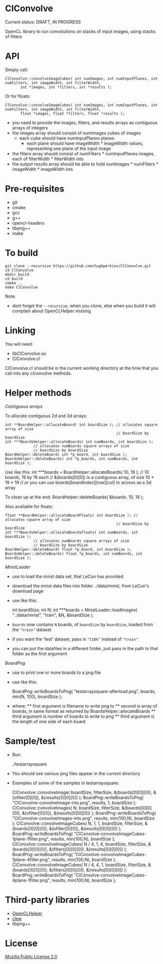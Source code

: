 ClConvolve
==========

Current status: DRAFT, IN PROGRESS

OpenCL library to run convolutions on stacks of input images, using stacks of filters

API
===

Simply call:

    ClConvolve::convolveImageCubes( int numImages, int numInputPlanes, int numFilters, int imageWidth, int filterWidth,
           int *images, int *filters, int *results );

Or for floats:

    ClConvolve::convolveImageCubes( int numImages, int numInputPlanes, int numFilters, int imageWidth, int filterWidth,
           float *images, float *filters, float *results );

- you need to provide the images, filters, and results arrays as contiguous arrays of integers
- the images array should consist of numImages cubes of images
  - each cube should have numInputPlanes planes
    - each plane should have imageWidth * imageWidth values, representing one plane of the input image
- the filters array should consist of numFilters * numInputPlanes images, each of filterWidth * filterWidth ints
- the output results array should be able to hold numImages * numFilters * imageWidth * imageWidth ints

Pre-requisites
==============

- git
- cmake
- gcc
- g++
- opencl-headers
- libpng++
- make 

To build
========

    git clone --recursive https://github.com/hughperkins/ClConvolve.git
    cd ClConvolve
    mkdir build
    cd build
    cmake ..
    make ClConvolve

Note:
* dont forget the `--recursive`, when you clone, else when you build it will complain about OpenCLHelper missing

Linking
=======

You will need:
- libClConvolve.so
- ClConvolve.cl

ClConvolve.cl should be in the current working directory at the time that you call into any clconvolve methods.

Helper methods
==============

*Contiguous arrays*

To allocate contiguous 2d and 3d arrays:

    int **BoardHelper::allocateBoard( int boardSize ); // allocates square array of size 
                                                       // boardSize by boardSize
    int ***BoardsHelper::allocateBoards( int numBoards, int boardSize ); 
                 // allocates numBoards square arrays of size 
                 // boardSize by boardSize
    BoardHelper::deleteBoard( int *p_board, int boardSize );
    BoardsHelper::deleteBoards( int *p_boards, int numBoards, int boardSize );

Use like this:
    int ***boards = BoardHelper::allocateBoards( 10, 19 ); // 10 boards, 19 by 19 each
    // &(boards[0][0]) is a contiguous array, of size 10 * 19 * 19
    // or you can use boards[boardIndex][row][col] to access as a 3d array

To clean up at the end:
    BoardHelper::deleteBoards( &boards, 10, 19 );

Also available for floats:

    float **BoardHelper::allocateBoardFloats( int boardSize ); // allocates square array of size 
                                                       // boardSize by boardSize
    int ***BoardsHelper::allocateBoardsFloats( int numBoards, int boardSize ); 
                 // allocates numBoards square arrays of size 
                 // boardSize by boardSize
    BoardHelper::deleteBoard( float *p_board, int boardSize );
    BoardsHelper::deleteBoards( float *p_boards, int numBoards, int boardSize );

*MnistLoader*

- use to load the mnist data set, that LeCun has provided
- download the mnist data files into folder ../data/mnist, from LeCun's download page
- use like this:

    int boardSize;
    int N;
    int ***boards = MnistLoader::loadImages( "../data/mnist", "train", &N, &boardSize );

- `boards` now contains `N` boards, of `boardSize` by `boardSize`, loaded from the `"train"` dataset
- if you want the 'test' dataset, pass in `"t10k"` instead of `"train"`
- you can put the datafiles in a different folder, just pass in the path to that folder as the first argument

*BoardPng*

* use to print one or more boards to a png file
* use like this:

    BoardPng::writeBoardsToPng( "testarraysquare-afterload.png", boards, min(N, 100), boardSize );

* where:
** first argument is filename to write png to
** second is array of boards, in same format as returned by BoardsHelper::allocateBoards
** third argument is number of boards to write to png
** third argument is the length of one side of each board

Sample/test
===========

* Run:

    ./testarraysquare

* You should see various png files appear in the current directory
* Examples of some of the samples in testarraysquare:

    ClConvolve::convolveImage( boardSize, filterSize, &(boards[0][0][0]), &(ofilter[0][0]), &(results[0][0][0]) );
    BoardPng::writeBoardsToPng( "ClConvolve-convolveImage-ints.png", results, 1, boardSize );
    ClConvolve::convolveImages( N, boardSize, filterSize, &(boards[0][0][0]), &(ofilter[0][0]), &(results[0][0][0]) );
    BoardPng::writeBoardsToPng( "ClConvolve-convolveImages-ints.png", results, min(100,N), boardSize );
    ClConvolve::convolveImageCubes( N, 1, 1, boardSize, filterSize, &(boards[0][0][0]), &(ofilter[0][0]), &(results[0][0][0]) );
    BoardPng::writeBoardsToPng( "ClConvolve-convolveImageCubes-1plane-1filter.png", results, min(100,N), boardSize );
    ClConvolve::convolveImageCubes( N / 4, 1, 4, boardSize, filterSize, &(boards[0][0][0]), &(filters[0][0][0]), &(results[0][0][0]) );
    BoardPng::writeBoardsToPng( "ClConvolve-convolveImageCubes-1plane-4filter.png", results, min(100,N), boardSize );
    ClConvolve::convolveImageCubes( N / 4, 4, 1, boardSize, filterSize, &(boards[0][0][0]), &(filters[0][0][0]), &(results[0][0][0]) );
    BoardPng::writeBoardsToPng( "ClConvolve-convolveImageCubes-4plane-1filter.png", results, min(100,N), boardSize );

Third-party libraries
=====================

* [OpenCLHelper](https://github.com/hughperkins/OpenCLHelper)
* [clew](https://github.com/martijnberger/clew)
* libpng++

License
=======

[Mozilla Public License 2.0](http://mozilla.org/MPL/2.0/)


